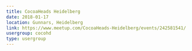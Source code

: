 ```yaml
---
title: CocoaHeads Heidelberg
date: 2018-01-17
location: Gunnars, Heidelberg
link: https://www.meetup.com/CocoaHeads-Heidelberg/events/242581541/
usergroup: cocohd
type: usergroup
---
```

